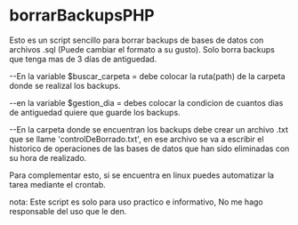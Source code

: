 # borrarBackupsPHP
Esto es un script sencillo para borrar backups de bases de datos con archivos .sql (Puede cambiar el formato a su gusto). Solo borra backups que tenga mas de 3 días  de antiguedad.

--En la variable $buscar_carpeta = debe colocar la ruta(path) de la carpeta donde se realizal los backups.

--en la variable $gestion_dia = debes colocar la condicion de cuantos dias de antiguedad quiere que guarde los backups.

--En la carpeta donde se encuentran los backups debe crear un archivo .txt que se llame 'controlDeBorrado.txt', en ese archivo se va a escribir el historico de operaciones de las bases de datos que han sido eliminadas con su hora de realizado.

Para complementar esto, si se encuentra en linux puedes automatizar la tarea mediante el crontab.

nota: Este script es solo para uso practico e informativo, No me hago responsable del uso que le den.
